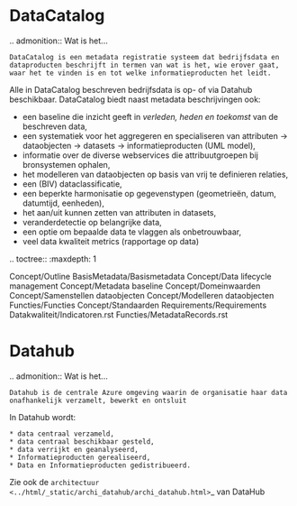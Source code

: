 # DataCatalog

.. admonition:: Wat is het...

    DataCatalog is een metadata registratie systeem dat bedrijfsdata en dataproducten beschrijft in termen van wat is het, wie erover gaat, waar het te vinden is en tot welke informatieproducten het leidt.

Alle in DataCatalog beschreven bedrijfsdata is op- of via Datahub beschikbaar.
DataCatalog biedt naast metadata beschrijvingen ook:

* een baseline die inzicht geeft in *verleden, heden en toekomst* van de beschreven data,
* een systematiek voor het aggregeren en specialiseren van attributen -> dataobjecten -> datasets -> informatieproducten (UML model),
* informatie over de diverse webservices die attribuutgroepen bij bronsystemen ophalen,
* het modelleren van dataobjecten op basis van vrij te definieren relaties,
* een (BIV) dataclassificatie,
* een beperkte harmonisatie op gegevenstypen (geometrieën, datum, datumtijd, eenheden),
* het aan/uit kunnen zetten van attributen in datasets,
* veranderdetectie op belangrijke data,
* een optie om bepaalde data te vlaggen als onbetrouwbaar,
* veel data kwaliteit metrics (rapportage op data)

.. toctree::
   :maxdepth: 1

   Concept/Outline
   BasisMetadata/Basismetadata
   Concept/Data lifecycle management
   Concept/Metadata baseline
   Concept/Domeinwaarden
   Concept/Samenstellen dataobjecten
   Concept/Modelleren dataobjecten
   Functies/Functies
   Concept/Standaarden
   Requirements/Requirements
   Datakwaliteit/Indicatoren.rst
   Functies/MetadataRecords.rst


# Datahub

.. admonition:: Wat is het...

    Datahub is de centrale Azure omgeving waarin de organisatie haar data onafhankelijk verzamelt, bewerkt en ontsluit

In Datahub wordt:

    * data centraal verzameld,
    * data centraal beschikbaar gesteld,
    * data verrijkt en geanalyseerd,
    * Informatieproducten gerealiseerd,
    * Data en Informatieproducten gedistribueerd.

Zie ook de `architectuur <../html/_static/archi_datahub/archi_datahub.html>`_ van DataHub
